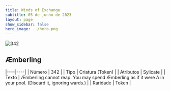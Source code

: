 ```yaml
---
title: Winds of Exchange
subtitle: 05 de junho de 2023
layout: page
show_sidebar: false
hero_image: ../hero.png
---
```


![342](https://mastervault-storage-prod.s3.amazonaws.com/media/card_front/en/600_342_55e6d2fcaa08_en.png)


## Æmberling

|----|----|
| Número | 342 |
| Tipo | Criatura (Token) |
| Atributos | Sylicate |
| Texto | Æmberling cannot reap. You may spend Æmberling as if it were A in your pool. (Discard it, ignoring wards.)  |
| Raridade | Token |
